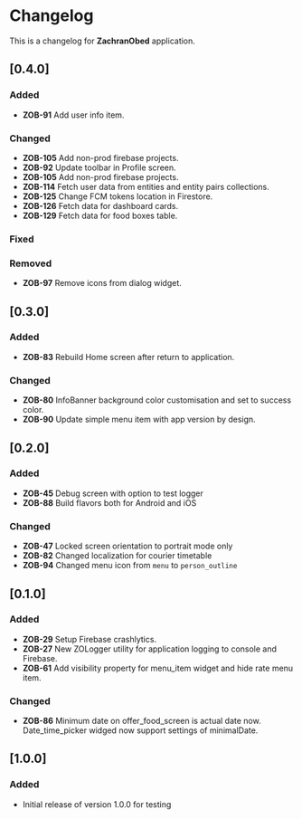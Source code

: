 # Changelog

This is a changelog for **ZachranObed** application.

## [0.4.0]
### Added
- **ZOB-91** Add user info item.

### Changed
- **ZOB-105** Add non-prod firebase projects.
- **ZOB-92** Update toolbar in Profile screen.
- **ZOB-105** Add non-prod firebase projects.
- **ZOB-114** Fetch user data from entities and entity pairs collections.
- **ZOB-125** Change FCM tokens location in Firestore.
- **ZOB-126** Fetch data for dashboard cards.
- **ZOB-129** Fetch data for food boxes table.

### Fixed

### Removed
- **ZOB-97** Remove icons from dialog widget.

## [0.3.0]
### Added
- **ZOB-83** Rebuild Home screen after return to application.

### Changed
- **ZOB-80** InfoBanner background color customisation and set to success color.
- **ZOB-90** Update simple menu item with app version by design.

## [0.2.0]
### Added
- **ZOB-45** Debug screen with option to test logger
- **ZOB-88** Build flavors both for Android and iOS

### Changed
- **ZOB-47** Locked screen orientation to portrait mode only
- **ZOB-82** Changed localization for courier timetable
- **ZOB-94** Changed menu icon from `menu` to `person_outline`

## [0.1.0]
### Added
- **ZOB-29** Setup Firebase crashlytics.
- **ZOB-27** New ZOLogger utility for application logging to console and Firebase.
- **ZOB-61** Add visibility property for menu_item widget and hide rate menu item.

### Changed
- **ZOB-86** Minimum date on offer_food_screen is actual date now. Date_time_picker widged now support settings of minimalDate.

## [1.0.0]
### Added
- Initial release of version 1.0.0 for testing
